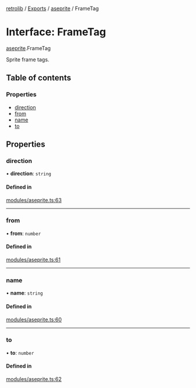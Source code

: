 [retrolib](../README.md) / [Exports](../modules.md) / [aseprite](../modules/aseprite.md) / FrameTag

# Interface: FrameTag

[aseprite](../modules/aseprite.md).FrameTag

Sprite frame tags.

## Table of contents

### Properties

- [direction](aseprite.FrameTag.md#direction)
- [from](aseprite.FrameTag.md#from)
- [name](aseprite.FrameTag.md#name)
- [to](aseprite.FrameTag.md#to)

## Properties

### direction

• **direction**: `string`

#### Defined in

[modules/aseprite.ts:63](https://github.com/philbgarner/retrolib/blob/ffca896/src/modules/aseprite.ts#L63)

___

### from

• **from**: `number`

#### Defined in

[modules/aseprite.ts:61](https://github.com/philbgarner/retrolib/blob/ffca896/src/modules/aseprite.ts#L61)

___

### name

• **name**: `string`

#### Defined in

[modules/aseprite.ts:60](https://github.com/philbgarner/retrolib/blob/ffca896/src/modules/aseprite.ts#L60)

___

### to

• **to**: `number`

#### Defined in

[modules/aseprite.ts:62](https://github.com/philbgarner/retrolib/blob/ffca896/src/modules/aseprite.ts#L62)
